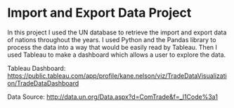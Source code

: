 # Import and Export Data Project

In this project I used the UN database to retrieve the import and export data of nations throughout the years.
I used Python and the Pandas library to process the data into a way that would be easily read by Tableau. 
Then I used Tableau to make a dashboard which allows a user to explore the data.

Tableau Dashboard: https://public.tableau.com/app/profile/kane.nelson/viz/TradeDataVisualization/TradeDataDashboard

Data Source: http://data.un.org/Data.aspx?d=ComTrade&f=_l1Code%3a1